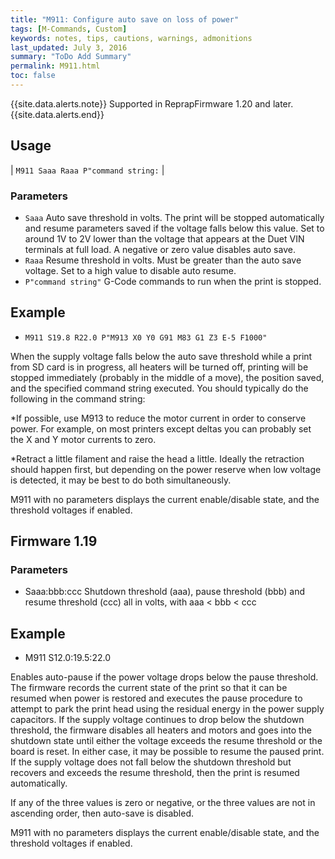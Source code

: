 ```yaml
---
title: "M911: Configure auto save on loss of power" 
tags: [M-Commands, Custom]
keywords: notes, tips, cautions, warnings, admonitions
last_updated: July 3, 2016
summary: "ToDo Add Summary"
permalink: M911.html
toc: false
---
```


{{site.data.alerts.note}}
Supported in ReprapFirmware 1.20 and later.
{{site.data.alerts.end}}


## Usage ##

| `M911 Saaa Raaa P"command string:` | 

### Parameters ###

+ `Saaa` Auto save threshold in volts. The print will be stopped automatically and resume parameters saved if the voltage falls below this value. Set to around 1V to 2V lower than the voltage that appears at the Duet VIN terminals at full load. A negative or zero value disables auto save.
+ `Raaa` Resume threshold in volts. Must be greater than the auto save voltage. Set to a high value to disable auto resume.
+ `P"command string"` G-Code commands to run when the print is stopped.

## Example ##

+ `M911 S19.8 R22.0 P"M913 X0 Y0 G91 M83 G1 Z3 E-5 F1000"`

When the supply voltage falls below the auto save threshold while a print from SD card is in progress, all heaters will be turned off, printing will be stopped immediately (probably in the middle of a move), the position saved, and the specified command string executed. You should typically do the following in the command string:

*If possible, use M913 to reduce the motor current in order to conserve power. For example, on most printers except deltas you can probably set the X and Y motor currents to zero.

*Retract a little filament and raise the head a little. Ideally the retraction should happen first, but depending on the power reserve when low voltage is detected, it may be best to do both simultaneously.

M911 with no parameters displays the current enable/disable state, and the threshold voltages if enabled.

## Firmware 1.19 ##

### Parameters ###

+ Saaa:bbb:ccc Shutdown threshold (aaa), pause threshold (bbb) and resume threshold (ccc) all in volts, with aaa < bbb < ccc

## Example ##

+ M911 S12.0:19.5:22.0

Enables auto-pause if the power voltage drops below the pause threshold. The firmware records the current state of the print so that it can be resumed when power is restored and executes the pause procedure to attempt to park the print head using the residual energy in the power supply capacitors. If the supply voltage continues to drop below the shutdown threshold, the firmware disables all heaters and motors and goes into the shutdown state until either the voltage exceeds the resume threshold or the board is reset. In either case, it may be possible to resume the paused print. If the supply voltage does not fall below the shutdown threshold but recovers and exceeds the resume threshold, then the print is resumed automatically.

If any of the three values is zero or negative, or the three values are not in ascending order, then auto-save is disabled.

M911 with no parameters displays the current enable/disable state, and the threshold voltages if enabled.
